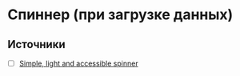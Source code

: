 # Спиннер (при загрузке данных)

## Источники
- [ ] [Simple, light and accessible spinner](https://twitter.com/m_yxnk/status/1504234667289067520)